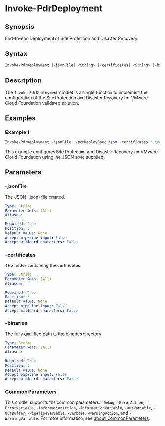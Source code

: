 # Invoke-PdrDeployment

## Synopsis

End-to-end Deployment of Site Protection and Disaster Recovery.

## Syntax

``` powershell
Invoke-PdrDeployment [-jsonFile] <String> [-certificates] <String> [-binaries] <String> [<CommonParameters>]
```

## Description

The `Invoke-PdrDeployment` cmdlet is a single function to implement the configuration of the Site Protection and Disaster Recovery for VMware Cloud Foundation validated solution.

## Examples

### Example 1

``` powershell
Invoke-PdrDeployment -jsonFile ./pdrDeploySpec.json -certificates ".\certificates\" -binaries ".\binaries\"
```

This example configures Site Protection and Disaster Recovery for VMware Cloud Foundation using the JSON spec supplied.

## Parameters

### -jsonFile

The JSON (.json) file created.

```yaml
Type: String
Parameter Sets: (All)
Aliases:

Required: True
Position: 1
Default value: None
Accept pipeline input: False
Accept wildcard characters: False
```

### -certificates

The folder containing the certificates.

```yaml
Type: String
Parameter Sets: (All)
Aliases:

Required: True
Position: 2
Default value: None
Accept pipeline input: False
Accept wildcard characters: False
```

### -binaries

The fully qualified path to the binaries directory.

```yaml
Type: String
Parameter Sets: (All)
Aliases:

Required: True
Position: 3
Default value: None
Accept pipeline input: False
Accept wildcard characters: False
```

### Common Parameters

This cmdlet supports the common parameters: `-Debug`, `-ErrorAction`, `-ErrorVariable`, `-InformationAction`, `-InformationVariable`, `-OutVariable`, `-OutBuffer`, `-PipelineVariable`, `-Verbose`, `-WarningAction`, and `-WarningVariable`. For more information, see [about_CommonParameters](http://go.microsoft.com/fwlink/?LinkID=113216).
